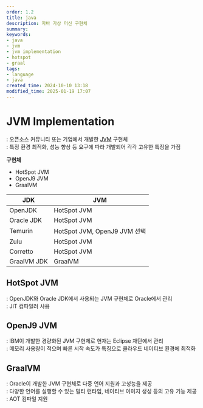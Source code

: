 ```yaml
---
order: 1.2
title: java
description: 자바 가상 머신 구현체
summary:
keywords:
- java
- jvm
- jvm implementation
- hotspot
- graal
tags:
- language
- java
created_time: 2024-10-10 13:18
modified_time: 2025-01-19 17:07
---
```


# JVM Implementation
: 오픈소스 커뮤니티 또는 기업에서 개발한 [JVM](./jvm.md) 구현체  
: 특정 환경 최적화, 성능 향상 등 요구에 따라 개발되어 각각 고유한 특징을 가짐  

**구현체**
- HotSpot JVM
- OpenJ9 JVM
- GraalVM

JDK | JVM
---|---
OpenJDK     | HotSpot JVM
Oracle JDK  | HotSpot JVM
Temurin     | HotSpot JVM, OpenJ9 JVM 선택
Zulu        | HotSpot JVM
Corretto    | HotSpot JVM
GraalVM JDK | GraalVM



## HotSpot JVM
: OpenJDK와 Oracle JDK에서 사용되는 JVM 구현체로 Oracle에서 관리  
: JIT 컴파일러 사용  


## OpenJ9 JVM
: IBM이 개발한 경량화된 JVM 구현체로 현재는 Eclipse 재단에서 관리  
: 메모리 사용량이 적으며 빠른 시작 속도가 특징으로 클라우드 네이티브 환경에 최적화  


## GraalVM
: Oracle이 개발한 JVM 구현체로 다중 언어 지원과 고성능을 제공  
: 다양한 언어를 실행할 수 있는 멀티 런타임, 네이티브 이미지 생성 등의 고유 기능 제공  
: AOT 컴파일 지원  